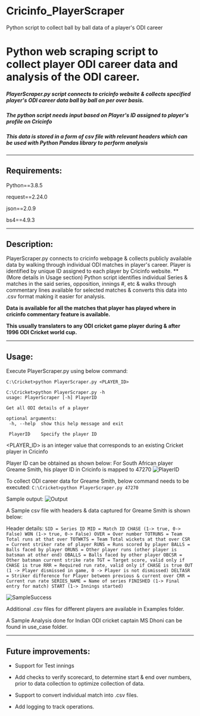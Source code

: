 # Cricinfo_PlayerScraper
Python script to collect ball by ball data of a player's ODI career

# Python web scraping script to collect player ODI career data and analysis of the ODI career.

 ##### PlayerScraper.py script connects to cricinfo website & collects specified player's ODI career data ball by ball on per over basis.
 ##### The python script needs input based on Player's ID assigned to player's profile on Cricinfo
 ##### This data is stored in a form of csv file with relevant headers which can be used with Python Pandas library to perform analysis
 
 ---
 
 ## Requirements:
 
 Python==3.8.5
 
 request==2.24.0
 
 json==2.0.9
 
 bs4==4.9.3
 
 
 ---
 
 
 ## Description:
 
 PlayerScraper.py connects to cricinfo webpage & collects publicly available data by walking through individual ODI matches in player's career.
 Player is identified by unique ID assigned to each player by Cricinfo website. **(More details in Usage section)
 Python script identifies individual Series & matches in the said series, opposition, innings #, etc & walks through commentary lines available for selected matches & converts this data into .csv format making it easier for analysis.
 
 **Data is available for all the matches that player has played where in cricinfo commentary feature is available.**
 
 **This usually translaters to any ODI cricket game player during & after 1996 ODI Cricket world cup.**
 

 
 ---
 
 

 ## Usage:

 Execute PlayerScraper.py using below command:

 ```C:\Cricket>python PlayerScraper.py <PLAYER_ID>```
 
 
 ```
C:\Cricket>python PlayerScraper.py -h
usage: PlayerScraper [-h] PlayerID

Get all ODI details of a player

optional arguments:
  -h, --help  show this help message and exit

  PlayerID    Specify the player ID
```

 <PLAYER_ID> is an integer value that corresponds to an existing Cricket player in Cricinfo

 Player ID can be obtained as shown below:
 For South African player Greame Smith, his player ID in Cricinfo is mapped to 47270
![PlayerID](https://user-images.githubusercontent.com/72927429/125595555-8935c10e-828d-40ea-92d4-3c69c85f9110.png)
 
 To collect ODI career data for Greame Smith, below command needs to be executed:
 ```C:\Cricket>python PlayerScraper.py 47270```
 
 Sample output:
![Output](https://user-images.githubusercontent.com/72927429/125599854-fc1d53b2-ae5d-4565-88cc-95e509489057.png)
 

 A Sample csv file with headers & data captured for Greame Smith is shown below:
 
 Header details:
	    ```SID = Series ID
           MID = Match ID
           CHASE (1-> true, 0-> False)
           WON (1-> true, 0-> False)
           OVER = Over number
           TOTRUNS = Team Total runs at that over
           TOTWKTS = Team Total wickets at that over
           CSR = Current striker rate of player
           RUNS = Runs scored by player
           BALLS = Balls faced by player
           ORUNS = Other player runs (other player is batsman at other end)
           OBALLS = Balls faced by other player
           OBCSR = Other batsman current strike rate
           TGT = Target score, valid only if CHASE is true
           RRR = Required run rate, valid only if CHASE is true
           OUT (1 -> Player dismissed in game, 0 -> Player is not dismissed)
           DELTASR = Striker difference for Player between previous & current over
           CRR = Current run rate
           SERIES_NAME = Name of series
           FINISHED (1-> Final entry for match)
           START (1-> Innings started)```

![SampleSuccess](https://user-images.githubusercontent.com/72927429/125600108-bc672d72-f146-4ae4-a6f5-1209bae77a10.png)

 Additional .csv files for different players are available in Examples folder.
 
 A Sample Analysis done for Indian ODI cricket captain MS Dhoni can be found in use_case folder.
 
 ---


## Future improvements:

* Support for Test innings

* Add checks to verify scorecard, to determine start & end over numbers, prior to data collection to optimize collection of data.

* Support to convert individual match into .csv files.

* Add logging to track operations.

